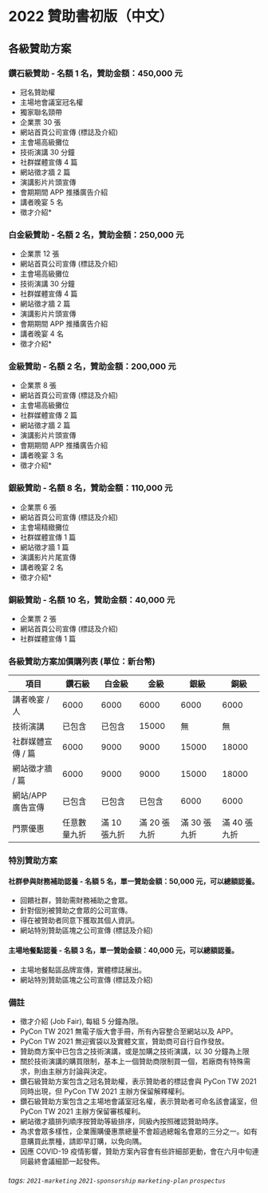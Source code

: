 # 2022 贊助書初版（中文）

## 各級贊助方案

### 鑽石級贊助 - 名額 1 名，贊助金額：450,000 元
- 冠名贊助權
- 主場地會議室冠名權
- 獨家聯名頸帶
- 企業票 30 張
- 網站首頁公司宣傳 (標誌及介紹)
- 主會場高級攤位
- 技術演講 30 分鐘
- 社群媒體宣傳 4 篇
- 網站徵才牆 2 篇
- 演講影片片頭宣傳
- 會期期間 APP 推播廣告介紹
- 講者晚宴 5 名
- 徵才介紹*

### 白金級贊助 - 名額 2 名，贊助金額：250,000 元
- 企業票 12 張
- 網站首頁公司宣傳 (標誌及介紹)
- 主會場高級攤位
- 技術演講 30 分鐘
- 社群媒體宣傳 4 篇
- 網站徵才牆 2 篇
- 演講影片片頭宣傳
- 會期期間 APP 推播廣告介紹
- 講者晚宴 4 名
- 徵才介紹*

### 金級贊助 - 名額 2 名，贊助金額：200,000 元
- 企業票 8 張
- 網站首頁公司宣傳 (標誌及介紹)
- 主會場高級攤位
- 社群媒體宣傳 2 篇
- 網站徵才牆 2 篇
- 演講影片片頭宣傳
- 會期期間 APP 推播廣告介紹
- 講者晚宴 3 名
- 徵才介紹*

### 銀級贊助 - 名額 8 名，贊助金額：110,000 元
- 企業票 6 張
- 網站首頁公司宣傳 (標誌及介紹)
- 主會場精緻攤位
- 社群媒體宣傳 1 篇
- 網站徵才牆 1 篇
- 演講影片片尾宣傳
- 講者晚宴 2 名
- 徵才介紹*

### 銅級贊助 - 名額 10 名，贊助金額：40,000 元
- 企業票 2 張
- 網站首頁公司宣傳 (標誌及介紹)
- 社群媒體宣傳 1 篇

### 各級贊助方案加價購列表 (單位：新台幣)


| 項目                | 鑽石級 | 白金級 | 金級  | 銀級  | 銅級  |
| ------------------- | ------ | ------ | ----- | ----- | ----- |
| 講者晚宴 / 人     | 6000   | 6000   | 6000  | 6000  | 6000  |
| 技術演講      | 已包含 | 已包含 | 15000 | 無    | 無    |
| 社群媒體宣傳 / 篇 | 6000   | 9000   | 9000  | 15000 | 18000 |
| 網站徵才牆 / 篇 | 6000 | 9000 | 9000 | 15000 | 18000 |
| 網站/APP 廣告宣傳 | 已包含 | 已包含 | 已包含 |6000 |6000|
| 門票優惠 |任意數量九折|滿 10 張九折|滿 20 張九折|滿 30 張九折|滿 40 張九折|


### 特別贊助方案
#### 社群參與財務補助認養 - 名額 5 名，單一贊助金額：50,000 元，可以總額認養。
- 回饋社群，贊助需財務補助之會眾。
- 針對個別被贊助之會眾的公司宣傳。
- 得在被贊助者同意下獲取其個人資訊。
- 網站特別贊助區塊之公司宣傳 (標誌及介紹)
#### 主場地餐點認養 - 名額 3 名，單一贊助金額：40,000 元，可以總額認養。
- 主場地餐點區品牌宣傳，實體標誌展出。
- 網站特別贊助區塊之公司宣傳 (標誌及介紹)


### 備註
- 徵才介紹 (Job Fair), 每組 5 分鐘為限。
- PyCon TW 2021 無電子版大會手冊，所有內容整合至網站以及 APP。
- PyCon TW 2021 無迎賓袋以及實體文宣，贊助商可自行自作發放。
- 贊助商方案中已包含之技術演講，或是加購之技術演講，以 30 分鐘為上限
- 關於技術演講的購買限制，基本上一個贊助商限制買一個，若廠商有特殊需求，則由主辦方討論與決定。
- 鑽石級贊助方案包含之冠名贊助權，表示贊助者的標誌會與 PyCon TW 2021 同時出現，但 PyCon TW 2021 主辦方保留解釋權利。
- 鑽石級贊助方案包含之主場地會議室冠名權，表示贊助者可命名該會議室，但 PyCon TW 2021 主辦方保留審核權利。
- 網站徵才牆排列順序按贊助等級排序，同級內按照確認贊助時序。
- 為求會眾多樣性，企業團購優惠票總量不會超過總報名會眾的三分之一。如有意購買此票種，請即早訂購，以免向隅。
- 因應 COVID-19 疫情影響，贊助方案內容會有些許細部更動，會在六月中旬連同最終會議細節一起發佈。


###### tags: `2021-marketing` `2021-sponsorship` `marketing-plan` `prospectus`